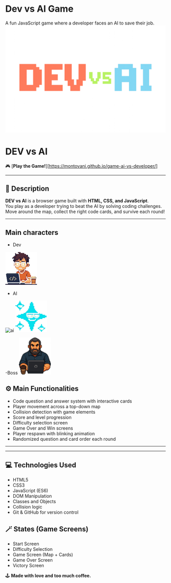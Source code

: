 # Dev vs AI Game
A fun JavaScript game where a developer faces an AI to save their job.
![dev-vs-ai](./img/dev-vs-ai-main-page-horizontal.png)

# DEV vs AI  
🎮 [**Play the Game!**][https://montovani.github.io/game-ai-vs-developer/]

---

## 🧩 Description  
**DEV vs AI** is a browser game built with **HTML, CSS, and JavaScript**.  
You play as a developer trying to beat the AI by solving coding challenges.  
Move around the map, collect the right code cards, and survive each round!

---
## Main characters
- Dev

<img src="./img/developer-character.png" alt="Dev" width="100">

- AI

![ai]()
<img src="./img/ai-character.png" alt="Dev" width="100">

-Boss
<img src="./img/boss-img.png" alt="Dev" width="100">

## ⚙️ Main Functionalities  
- Code question and answer system with interactive cards  
- Player movement across a top-down map  
- Collision detection with game elements  
- Score and level progression  
- Difficulty selection screen  
- Game Over and Win screens  
- Player respawn with blinking animation  
- Randomized question and card order each round  

---
---

## 💻 Technologies Used  
- HTML5  
- CSS3  
- JavaScript (ES6)  
- DOM Manipulation  
- Classes and Objects   
- Collision logic  
- Git & GitHub for version control  


## 🪄 States (Game Screens)  
- Start Screen  
- Difficulty Selection  
- Game Screen (Map + Cards)  
- Game Over Screen  
- Victory Screen  


🕹️ **Made with love and too much coffee.**
